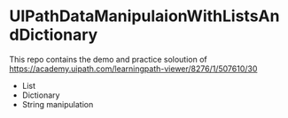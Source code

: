 # UIPathDataManipulaionWithListsAndDictionary

This repo contains the demo and practice soloution of https://academy.uipath.com/learningpath-viewer/8276/1/507610/30 
- List
- Dictionary
- String manipulation
  
